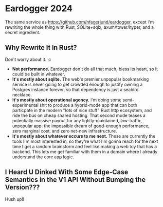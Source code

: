 # Eardogger 2024

The same service as https://github.com/nfagerlund/eardogger, except I'm rewriting the whole thing with Rust, SQLite+sqlx, axum/tower/hyper, and a secret ingredient.

## Why Rewrite It In Rust?

Don't worry about it. ☺️

- **Not performance.** Eardogger don't do all that much, bless its heart, so it could be built in whatever.
- **It's mostly about sqlite.** The web's premier unpopular bookmarking service is never going to get crowded enough to justify owning a Postgres instance forever, so that dependency is just a seabird necklace.
- **It's mostly about operational agency.** I'm doing some semi-experimental shit to produce a hybrid-mode app that can both particpate in the modern "lots of nice stuff" Rust http ecosystem, and ride the bus on cheap shared hosting. That second mode teases a potentially massive payout for any lightly-maintained, low-traffic, unpopular app: the impossible dream of good-enough performance, zero marginal cost, and zero net-new infrastructure.
- **It's mostly about whatever occurs to me next.** These are currently the tools I'm most interested in, so they're what I'm gonna reach for the next time I get a random brainstorm and feel like making a web toy that has a backend. This lets me get familiar with them in a domain where I already understand the core app logic.

## I Heard U Dinked With Some Edge-Case Semantics in the V1 API Without Bumping the Version???

Hush up!!
